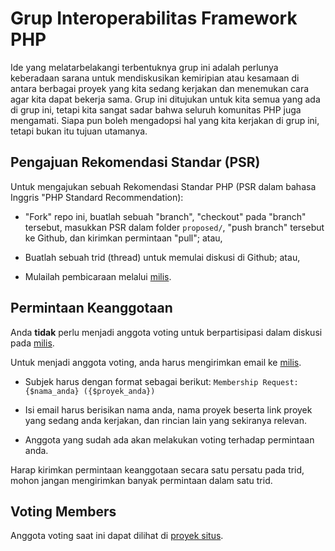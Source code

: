 Grup Interoperabilitas Framework PHP
====================================

Ide yang melatarbelakangi terbentuknya grup ini adalah perlunya keberadaan sarana
untuk mendiskusikan kemiripian atau kesamaan di antara berbagai proyek yang kita sedang kerjakan dan menemukan
cara agar kita dapat bekerja sama. Grup ini ditujukan untuk kita semua yang ada di grup ini, tetapi kita sangat
sadar bahwa seluruh komunitas PHP juga mengamati. Siapa pun boleh mengadopsi hal yang kita kerjakan
di grup ini, tetapi bukan itu tujuan utamanya.


Pengajuan Rekomendasi Standar (PSR)
------------------------------------

Untuk mengajukan sebuah Rekomendasi Standar PHP (PSR dalam bahasa Inggris "PHP Standard Recommendation):

- "Fork" repo ini, buatlah sebuah "branch", "checkout" pada "branch" tersebut, masukkan PSR dalam folder 
  `proposed/`, "push branch" tersebut ke Github, dan kirimkan permintaan "pull"; atau,
  
- Buatlah sebuah trid (thread) untuk memulai diskusi di Github; atau,

- Mulailah pembicaraan melalui [milis][].

[milis]: http://groups.google.com/group/php-fig/


Permintaan Keanggotaan
---------------------

Anda **tidak** perlu menjadi anggota voting untuk berpartisipasi dalam diskusi pada [milis][].

Untuk menjadi anggota voting, anda harus mengirimkan email ke [milis][].

- Subjek harus dengan format sebagai berikut: `Membership Request: {$nama_anda} ({$proyek_anda})`

- Isi email harus berisikan nama anda, nama proyek beserta link proyek yang sedang anda kerjakan, dan
  rincian lain yang sekiranya relevan.

- Anggota yang sudah ada akan melakukan voting terhadap permintaan anda.

Harap kirimkan permintaan keanggotaan secara satu persatu pada trid, 
mohon jangan mengirimkan banyak permintaan dalam satu trid. 


Voting Members
--------------

Anggota voting saat ini dapat dilihat di [proyek situs][].

[proyek situs]: http://www.php-fig.org/
